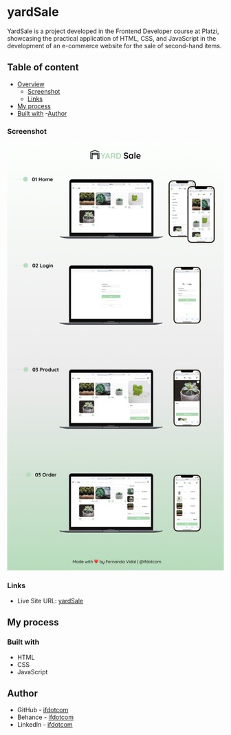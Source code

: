 # yardSale
YardSale is a project developed in the Frontend Developer course at Platzi, showcasing the practical application of HTML, CSS, and JavaScript in the development of an e-commerce website for the sale of second-hand items.
## Table of content
- [Overview](#overview)
  - [Screenshot](#screenshot)
  - [Links](#links)
- [My process](#my-process)
- [Built with](#built-with)
-[Author](#author)
### Screenshot

![](./yardSale-mock.png)

### Links

- Live Site URL: [yardSale](https://ifdotcom.github.io/yardSale/)

## My process

### Built with

- HTML
- CSS
- JavaScript

## Author

- GitHub - [ifdotcom](https://github.com/ifdotcom)
- Behance - [ifdotcom](https://www.behance.net/ifvidal)
- LinkedIn - [ifdotcom](https://www.linkedin.com/in/if-vidal/)
